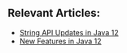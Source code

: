 ## Relevant Articles:

- [String API Updates in Java 12](https://www.surya.com/java12-string-api)
- [New Features in Java 12](https://www.surya.com/java-12-new-features)
